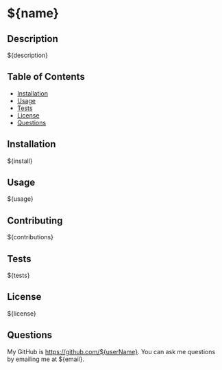 # ${name}

## Description

${description}

## Table of Contents

- [Installation](#installation)
- [Usage](#usage)
- [Tests](#tests)
- [License](#license)
- [Questions](#questions)


## Installation

${install}

## Usage

${usage}

## Contributing

${contributions}

## Tests

${tests}

## License

${license}

## Questions

My GitHub is https://github.com/${userName}. You can ask me questions by emailing me at ${email}.

